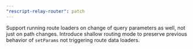 ```yaml
---
"rescript-relay-router": patch
---
```


Support running route loaders on change of query parameters as well, not just on path changes. Introduce shallow routing mode to preserve previous behavior of `setParams` not triggering route data loaders.
